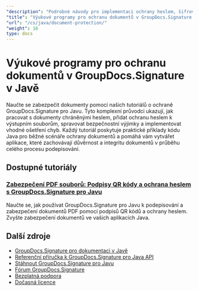 ```yaml
---
"description": "Podrobné návody pro implementaci ochrany heslem, šifrování a bezpečnostních funkcí s GroupDocs.Signature pro Javu."
"title": "Výukové programy pro ochranu dokumentů v GroupDocs.Signature v Javě"
"url": "/cs/java/document-protection/"
"weight": 16
type: docs
---
```

# Výukové programy pro ochranu dokumentů v GroupDocs.Signature v Javě

Naučte se zabezpečit dokumenty pomocí našich tutoriálů o ochraně GroupDocs.Signature pro Javu. Tyto komplexní průvodci ukazují, jak pracovat s dokumenty chráněnými heslem, přidat ochranu heslem k výstupním souborům, spravovat bezpečnostní výjimky a implementovat vhodné ošetření chyb. Každý tutoriál poskytuje praktické příklady kódu Java pro běžné scénáře ochrany dokumentů a pomáhá vám vytvářet aplikace, které zachovávají důvěrnost a integritu dokumentů v průběhu celého procesu podepisování.

## Dostupné tutoriály

### [Zabezpečení PDF souborů: Podpisy QR kódy a ochrana heslem s GroupDocs.Signature pro Javu](./groupdocs-signature-java-pdf-security-guide/)
Naučte se, jak používat GroupDocs.Signature pro Javu k podepisování a zabezpečení dokumentů PDF pomocí podpisů QR kódů a ochrany heslem. Zvyšte zabezpečení dokumentů ve vašich aplikacích Java.

## Další zdroje

- [GroupDocs.Signature pro dokumentaci v Javě](https://docs.groupdocs.com/signature/java/)
- [Referenční příručka k GroupDocs.Signature pro Java API](https://reference.groupdocs.com/signature/java/)
- [Stáhnout GroupDocs.Signature pro Javu](https://releases.groupdocs.com/signature/java/)
- [Fórum GroupDocs.Signature](https://forum.groupdocs.com/c/signature)
- [Bezplatná podpora](https://forum.groupdocs.com/)
- [Dočasná licence](https://purchase.groupdocs.com/temporary-license/)
